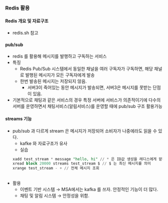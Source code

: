 ### Redis 활용

#### Redis 개요 및 자료구조
- redis.sh 참고

#### pub/sub
- redis 를 활용해 메시지를 발행하고 구독하는 서비스
- 특징
    - Redis Pub/Sub 시스템에서 동일한 채널을 여러 구독자가 구독하면, 해당 채널로 발행된 메시지가 모든 구독자에게 발송
    - 한번 발송된 메시지는 저장되지 않음.
        - 서버3이 죽어있는 동안 메시지가 발송되면, 서버3은 메시지를 못받는 단점이 있음.
- 기본적으로 채팅과 같은 서비스의 경우 특정 서버에 서비스가 의존적이기에 다수의 서버를 운영하면서 채팅서비스(알림서비스)를 운영할 때에 pub/sub 구조 활용가능

#### streams 기능
- pub/sub 과 다르게 stream 은 메시지가 저장되어 소비자가 나중에라도 읽을 수 있다.
    - kafke 와 자료구조가 유사
    - 실습
    ```sql
    xadd test_stream * message "hello, hi" // * 은 ID값 생성을 레디스에게 맡긴다
    xread block 20000 streams test_stream $ // $ 는 최신 메시지를 의미
    xrange test_stream - + // 전체 메시지 조회
        
    ```
- 활용
    - 이벤트 기반 시스템 → MSA에서는 kafka 를 쓰자. 안정적인 기능이 더 많다.
    - 채팅 및 알림 시스템 → 안정성을 위함.